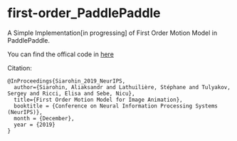 # first-order_PaddlePaddle
A Simple Implementation[in progressing] of First Order Motion Model in PaddlePaddle.

You can find the offical code in [here](https://github.com/AliaksandrSiarohin/first-order-model)

Citation:

```
@InProceedings{Siarohin_2019_NeurIPS,
  author={Siarohin, Aliaksandr and Lathuilière, Stéphane and Tulyakov, Sergey and Ricci, Elisa and Sebe, Nicu},
  title={First Order Motion Model for Image Animation},
  booktitle = {Conference on Neural Information Processing Systems (NeurIPS)},
  month = {December},
  year = {2019}
}
```
